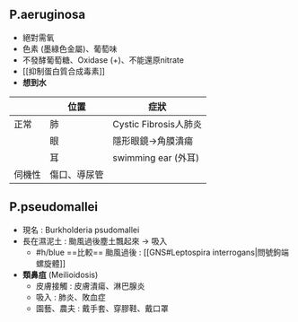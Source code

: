 ## P.aeruginosa
- 絕對需氧
- 色素 (墨綠色金屬)、葡萄味
- 不發酵葡萄糖、Oxidase (+)、不能還原nitrate
- [[抑制蛋白質合成毒素]]
- **想到水**

|        | 位置         | 症狀                  |
|--------|--------------|-----------------------|
| 正常   | 肺           | Cystic Fibrosis人肺炎 |
|        | 眼           | 隱形眼鏡->角膜潰瘍    |
|        | 耳           | swimming ear (外耳)   |
| 伺機性 | 傷口、導尿管 |                       |
## P.pseudomallei
- 現名 : Burkholderia psudomallei
- 長在濕泥土 : 颱風過後塵土飄起來 -> 吸入
	- #h/blue ==比較== 颱風過後 : [[GNS#Leptospira interrogans|問號鉤端螺旋體]]
- **類鼻疽** (Meilioidosis)
	- 皮膚接觸 : 皮膚潰瘍、淋巴腺炎
	- 吸入 : 肺炎、敗血症
	- 園藝、農夫 : 戴手套、穿膠鞋、戴口罩